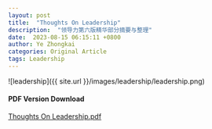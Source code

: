 ```yaml
---
layout: post
title:  "Thoughts On Leadership"
description:  "领导力第六版精华部分摘要与整理"
date:  2023-08-15 06:15:11 +0800
author: Ye Zhongkai
categories: Original Article
tags: Leadership 
---
```

![leadership]({{ site.url }}/images/leadership/leadership.png)

#### PDF Version Download 
<a href="{{ site.url }}/images/leadership/leadership.pdf" target="_blank">Thoughts On Leadership.pdf</a>



